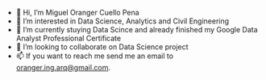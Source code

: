 - 👋 Hi, I’m Miguel Oranger Cuello Pena
- 👀 I’m interested in Data Science, Analytics and Civil Engineering
- 🌱 I’m currently stuying Data Scince and already finished my Google Data Analyst Professional Certificate
- 💞️ I’m looking to collaborate on Data Science project
- 📫 If you want to reach me send me an email to oranger.ing.arq@gmail.com.
